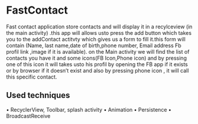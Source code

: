 # FastContact
Fast contact application  store contacts and will display it in a recylceview (in the
main activity) .this app will allows usto press the add button which takes you to the
addContact actitvty which gives us a form to fill it.this form will contain (Name, last
name,date of birth,phone number, Email address Fb profil link ,image if it is available).
on the Main activity we will find the list of contacts you have it and some icons(FB
Icon,Phone icon) and by pressing one of this icon it will takes usto his profil by opening
the FB app if it exists or by browser if it doesn’t exist and also by pressing phone icon , it
will call this specific contact.

## Used techniques
• RecyclerView, Toolbar, splash activity
• Animation
• Persistence
• BroadcastReceive
